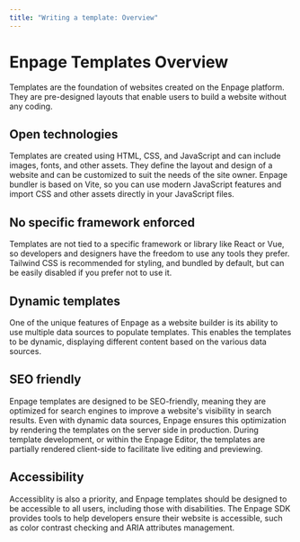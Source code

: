 ```yaml
---
title: "Writing a template: Overview"
---
```



# Enpage Templates Overview

Templates are the foundation of websites created on the Enpage platform. They are pre-designed layouts that enable users to build a website without any coding.

## Open technologies

Templates are created using HTML, CSS, and JavaScript and can include images, fonts, and other assets. They define the layout and design of a website and can be customized to suit the needs of the site owner.
Enpage bundler is based on Vite, so you can use modern JavaScript features and import CSS and other assets directly in your JavaScript files.

## No specific framework enforced

Templates are not tied to a specific framework or library like React or Vue, so developers and designers have the freedom to use any tools they prefer. Tailwind CSS is recommended for styling, and bundled by default, but can be easily disabled if you prefer not to use it.

## Dynamic templates

One of the unique features of Enpage as a website builder is its ability to use multiple data sources to populate templates. This enables the templates to be dynamic, displaying different content based on the various data sources.

## SEO friendly

Enpage templates are designed to be SEO-friendly, meaning they are optimized for search engines to improve a website's visibility in search results. Even with dynamic data sources, Enpage ensures this optimization by rendering the templates on the server side in production. During template development, or within the Enpage Editor, the templates are partially rendered client-side to facilitate live editing and previewing.


## Accessibility

Accessiblity is also a priority, and Enpage templates should be designed to be accessible to all users, including those with disabilities. The Enpage SDK provides tools to help developers ensure their website is accessible, such as color contrast checking and ARIA attributes management.
